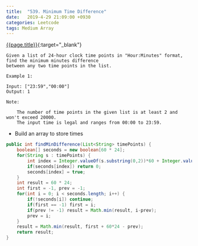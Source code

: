 ```yaml
---
title:  "539. Minimum Time Difference"
date:   2019-4-29 21:09:00 +0930
categories: Leetcode
tags: Medium Array
---
```


[{{page.title}}](https://leetcode.com/problems/minimum-time-difference/){:target="_blank"}

    Given a list of 24-hour clock time points in "Hour:Minutes" format, find the minimum minutes difference
    between any two time points in the list.

    Example 1:

    Input: ["23:59","00:00"]
    Output: 1

    Note:

        The number of time points in the given list is at least 2 and won't exceed 20000.
        The input time is legal and ranges from 00:00 to 23:59.


* Build an array to store times

```java
public int findMinDifference(List<String> timePoints) {
    boolean[] seconds = new boolean[60 * 24];
    for(String s : timePoints) {
        int index = Integer.valueOf(s.substring(0,2))*60 + Integer.valueOf(s.substring(3,5));
        if(seconds[index]) return 0;
        seconds[index] = true;
    }
    int result = 60 * 24;
    int first = -1, prev = -1;
    for(int i = 0; i < seconds.length; i++) {
        if(!seconds[i]) continue;
        if(first == -1) first = i;
        if(prev != -1) result = Math.min(result, i-prev);
        prev = i;
    }
    result = Math.min(result, first + 60*24 - prev);
    return result;
}
```
